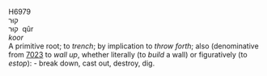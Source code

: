 <body>
  <p>H6979<br>  קוּר  <br> קוּר  ‎  qûr  <br><i>koor </i><br>A primitive root; to <i>trench</i>; by implication to <i>throw</i> <i>forth</i>; also (denominative from <a href="h7023.htm">7023</a>  to <i>wall</i> <i>up</i>, whether literally (to <i>build</i> a wall) or figuratively (to <i>estop</i>): - break down, cast out, destroy, dig.<br></p>
 </body>